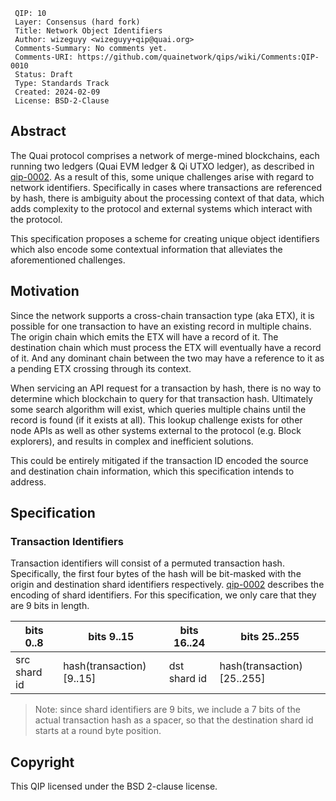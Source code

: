 ```
 QIP: 10
 Layer: Consensus (hard fork)
 Title: Network Object Identifiers
 Author: wizeguyy <wizeguyy+qip@quai.org>
 Comments-Summary: No comments yet.
 Comments-URI: https://github.com/quainetwork/qips/wiki/Comments:QIP-0010
 Status: Draft
 Type: Standards Track
 Created: 2024-02-09
 License: BSD-2-Clause
```

## Abstract
The Quai protocol comprises a network of merge-mined blockchains, each running
two ledgers (Quai EVM ledger & Qi UTXO ledger), as described in
[qip-0002](qip-0002.md). As a result of this, some unique challenges arise with
regard to network identifiers. Specifically in cases where transactions are
referenced by hash, there is ambiguity about the processing context of that
data, which adds complexity to the protocol and external systems which interact
with the protocol.

This specification proposes a scheme for creating unique object identifiers
which also encode some contextual information that alleviates the
aforementioned challenges.

## Motivation
Since the network supports a cross-chain transaction type (aka ETX), it is
possible for one transaction to have an existing record in multiple chains. The
origin chain which emits the ETX will have a record of it. The destination
chain which must process the ETX will eventually have a record of it. And any
dominant chain between the two may have a reference to it as a pending ETX
crossing through its context.

When servicing an API request for a transaction by hash, there is no way to
determine which blockchain to query for that transaction hash. Ultimately some
search algorithm will exist, which queries multiple chains until the record is
found (if it exists at all). This lookup challenge exists for other node APIs
as well as other systems external to the protocol (e.g. Block explorers), and
results in complex and inefficient solutions.

This could be entirely mitigated if the transaction ID encoded the source and
destination chain information, which this specification intends to address.

## Specification
### Transaction Identifiers
Transaction identifiers will consist of a permuted transaction hash.
Specifically, the first four bytes of the hash will be bit-masked with the
origin and destination shard identifiers respectively. [qip-0002](qip-0002.md)
describes the encoding of shard identifiers. For this specification, we only
care that they are 9 bits in length.

| bits 0..8    | bits 9..15               | bits 16..24  | bits 25..255               |
|--------------|--------------------------|--------------|----------------------------|
| src shard id | hash(transaction)[9..15] | dst shard id | hash(transaction)[25..255] |

> Note: since shard identifiers are 9 bits, we include a 7 bits of the actual
> transaction hash as a spacer, so that the destination shard id starts at a
> round byte position.

## Copyright
This QIP licensed under the BSD 2-clause license.
